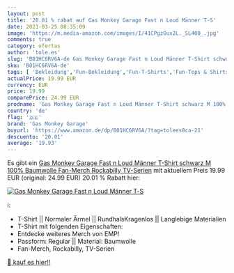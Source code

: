 ```yaml
---
layout: post
title: '20.01 % rabat auf Gas Monkey Garage Fast n Loud Männer T-S'
date: 2021-03-25 08:35:09
image: 'https://m.media-amazon.com/images/I/41CPgzGux2L._SL400_.jpg'
comments: true
category: ofertas
author: 'tole.es'
slug: 'B01HC6RV6A-de Gas Monkey Garage Fast n Loud Männer T-Shirt schwarz M...'
sku: 'B01HC6RV6A-de'
tags: [ 'Bekleidung','Fun-Bekleidung','Fun-T-Shirts','Fun-Tops & Shirts','Herrenbekleidung','Spezielle Anlässe','T-Shirts für Herren','Tops, T-Shirts & Hemden für Herren','gas monkey garage', ]
actualPrice: 19.99 EUR
currency: EUR
price: 19.99
comparePrice: 24.99 EUR
prodname: 'Gas Monkey Garage Fast n Loud Männer T-Shirt schwarz M 100% Baumwolle Fan-Merch  Rockabilly  TV-Serien'
country: 'de'
flag: '🇩🇪'
brand: 'Gas Monkey Garage'
buyurl: 'https://www.amazon.de/dp/B01HC6RV6A/?tag=tolees0ca-21'
descuento: '20.01'
average: '19.93'
---
```


Es gibt ein [Gas Monkey Garage Fast n Loud Männer T-Shirt schwarz M 100% Baumwolle Fan-Merch  Rockabilly  TV-Serien](https://www.amazon.de/dp/B01HC6RV6A/?tag=tolees0ca-21) mit aktuellem Preis 19.99 EUR (original: 24.99 EUR) 20.01 % Rabatt hier:

[![Gas Monkey Garage Fast n Loud Männer T-S](https://m.media-amazon.com/images/I/41CPgzGux2L._SL400_.jpg)](https://www.amazon.de/dp/B01HC6RV6A/?tag=tolees0ca-21)

ℹ️:

- T-Shirt || Normaler Ärmel || RundhalsKragenlos || Langlebige Materialien
- T-Shirt mit folgenden Eigenschaften:
- Entdecke weiteres Merch von EMP!
- Passform: Regular || Material: Baumwolle
- Fan-Merch, Rockabilly, TV-Serien

[🛒 kauf es hier!!](https://www.amazon.de/dp/B01HC6RV6A/?tag=tolees0ca-21)

